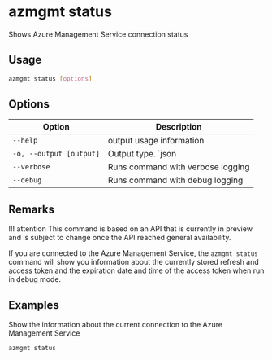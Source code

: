 # azmgmt status

Shows Azure Management Service connection status

## Usage

```sh
azmgmt status [options]
```

## Options

Option|Description
------|-----------
`--help`|output usage information
`-o, --output [output]`|Output type. `json|text`. Default `text`
`--verbose`|Runs command with verbose logging
`--debug`|Runs command with debug logging

## Remarks

!!! attention
    This command is based on an API that is currently in preview and is subject to change once the API reached general availability.

If you are connected to the Azure Management Service, the `azmgmt status` command will show you information about the currently stored refresh and access token and the expiration date and time of the access token when run in debug mode.

## Examples

Show the information about the current connection to the Azure Management Service

```sh
azmgmt status
```